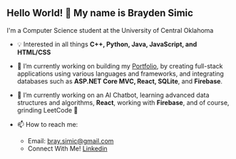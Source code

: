 ## Hello World! 👋 My name is Brayden Simic

I'm a Computer Science student at the University of Central Oklahoma

- 💡 Interested in all things **C++, Python, Java, JavaScript, and HTML/CSS**

- 🔭 I’m currently working on building my [Portfolio](https://brayden-port-new.vercel.app/), by creating full-stack applications using various languages and frameworks, and integrating databases such as **ASP.NET Core MVC, React, SQLite**, and **Firebase**.
- 🌱 I’m currently working on an AI Chatbot, learning advanced data structures and algorithms, **React**, working with **Firebase**, and of course, grinding LeetCode  🙂
- 📫 How to reach me:
  - Email: bray.simic@gmail.com 
  - Connect With Me! [Linkedin](https://www.linkedin.com/in/brayden-simic-a69537302/)

<!--
**braysimic/braysimic** is a ✨ _special_ ✨ repository because its `README.md` (this file) appears on your GitHub profile.

Here are some ideas to get you started:

- 🔭 I’m currently working on ...
- 🌱 I’m currently learning ...
- 👯 I’m looking to collaborate on ...
- 🤔 I’m looking for help with ...
- 💬 Ask me about ...
- 📫 How to reach me: ...
- 😄 Pronouns: ...
- ⚡ Fun fact: ...
-->
